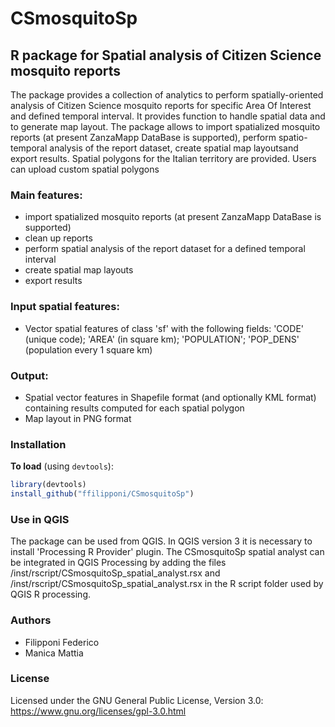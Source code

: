 # CSmosquitoSp
## R package for Spatial analysis of Citizen Science mosquito reports

The package provides a collection of analytics to perform spatially-oriented analysis of Citizen Science mosquito reports for specific Area Of Interest and defined temporal interval. It provides function to handle spatial data and to generate map layout.
The package allows to import spatialized mosquito reports (at present ZanzaMapp DataBase is supported), perform spatio-temporal analysis of the report dataset, create spatial map layoutsand export results.
Spatial polygons for the Italian territory are provided. Users can upload custom spatial polygons 

### Main features:

* import spatialized mosquito reports (at present ZanzaMapp DataBase is supported)
* clean up reports
* perform spatial analysis of the report dataset for a defined temporal interval
* create spatial map layouts
* export results

### Input spatial features:

* Vector spatial features of class 'sf' with the following fields: 'CODE' (unique code); 'AREA' (in square km); 'POPULATION'; 'POP_DENS' (population every 1 square km)

### Output:

* Spatial vector features in Shapefile format (and optionally KML format) containing results computed for each spatial polygon
* Map layout in PNG format

### Installation

**To load** (using `devtools`):
```r
library(devtools)
install_github("ffilipponi/CSmosquitoSp")
```
### Use in QGIS

The package can be used from QGIS. In QGIS version 3 it is necessary to install 'Processing R Provider' plugin. The CSmosquitoSp spatial analyst can be integrated in QGIS Processing by adding the files /inst/rscript/CSmosquitoSp_spatial_analyst.rsx and /inst/rscript/CSmosquitoSp_spatial_analyst.rsx in the R script folder used by QGIS R processing.

### Authors

* Filipponi Federico
* Manica Mattia

### License

Licensed under the GNU General Public License, Version 3.0: https://www.gnu.org/licenses/gpl-3.0.html
